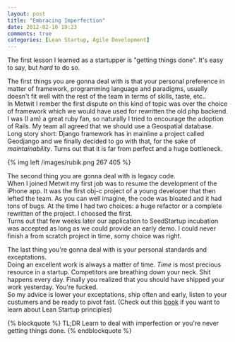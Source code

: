 ```yaml
---
layout: post
title: "Embracing Imperfection"
date: 2012-02-10 19:23
comments: true
categories: [Lean Startup, Agile Development]
---
```

The first lesson I learned as a startupper is "getting things done".
It's easy to say, but *hard* to do so.

The first things you are gonna deal with is that your personal preference in matter of framework, programming language and paradigms, usually doesn't fit well with the rest of the team in terms of skills, taste, etc..  
In Metwit I rember the first dispute on this kind of topic was over the choice of framework which we would have used for rewritten the old php backend. I was (I am) a great ruby fan, so naturally I tried to encourage the adoption of Rails. My team all agreed that we should use a Geospatial database.  
Long story short: Django framework has in mainline a project called Geodjango and we finally decided to go with that, for the sake of *maintainability*. Turns out that it is far from perfect and a huge bottleneck.

{% img left /images/rubik.png 267 405 %}

The second thing you are gonna deal with is legacy code.  
When I joined Metwit my first job was to resume the development of the iPhone app. It was the first obj-c project of a young developer that then lefted the team. As you can well imagine, the code was bloated and it had tons of bugs. At the time I had two choices: a huge refactor or a complete rewritten of the project. I choosed the first.  
Turns out that few weeks later our application to SeedStartup incubation was accepted as long as we could provide an early demo. I could never finish a from scratch project in time, somy choice was right.

The last thing you're gonna deal with is your personal standards and exceptations.  
Doing an excellent work is always a matter of time. *Time* is most precious resource in a startup. Competitors are breathing down your neck. Shit happens every day. Finally you realized that you should have shipped your work yesterday. You're fucked.  
So my advice is lower your exceptations, ship often and early, listen to your custumers and be ready to pivot fast. (Check out this [book](http://theleanstartup.com/) if you want to learn about Lean Startup principles)

{% blockquote %}
TL;DR Learn to deal with imperfection or you're never getting things done.
{% endblockquote %}

